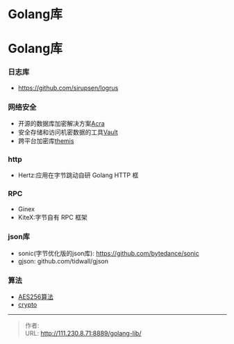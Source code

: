 # Golang库


<!--more-->
# Golang库

### 日志库
- https://github.com/sirupsen/logrus

### 网络安全
- 开源的数据库加密解决方案[Acra](/acra)
- 安全存储和访问机密数据的工具[Vault](https://github.com/hashicorp/vault)
- 跨平台加密库[themis](https://github.com/cossacklabs/themis)

###  http
- Hertz:应用在字节跳动自研 Golang HTTP 框

### RPC
- Ginex
- KiteX:字节自有 RPC 框架

### json库
- sonic(字节优化版的json库): https://github.com/bytedance/sonic
- gjson: github.com/tidwall/gjson

### 算法
- [AES256算法](https://github.com/chentaihan/aesCbc)
- [crypto](https://github.com/golang/crypto)


---

> 作者:   
> URL: http://111.230.8.71:8889/golang-lib/  


